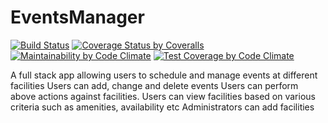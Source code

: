 # EventsManager

[![Build Status](https://travis-ci.org/ozimos/EventsManager.svg?branch=develop)](https://travis-ci.org/ozimos/EventsManager)
[![Coverage Status by Coveralls](https://coveralls.io/repos/github/ozimos/EventsManager/badge.svg?branch=develop)](https://coveralls.io/github/ozimos/EventsManager?branch=develop)
[![Maintainability by Code Climate](https://api.codeclimate.com/v1/badges/a99a88d28ad37a79dbf6/maintainability)](https://codeclimate.com/github/ozimos/EventsManager/maintainability)
[![Test Coverage by Code Climate](https://api.codeclimate.com/v1/badges/a99a88d28ad37a79dbf6/test_coverage)](https://codeclimate.com/github/ozimos/EventsManager/test_coverage)

A full stack app allowing users to schedule and manage events at different facilities
Users can add, change and delete events
Users can perform above actions against facilities.
Users can view facilities based on various criteria such as amenities, availability etc
Administrators can add facilities